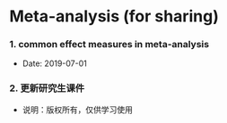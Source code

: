 # Meta-analysis (for sharing)

### 1. common effect measures in meta-analysis

-  Date: 2019-07-01

### 2. 更新研究生课件
-  说明：版权所有，仅供学习使用

